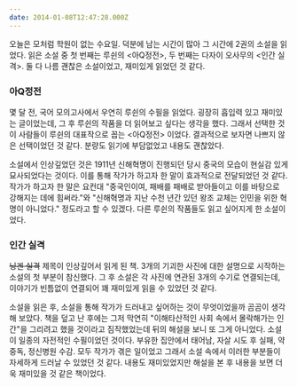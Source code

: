 ```yaml
---
date: 2014-01-08T12:47:28.000Z
---
```


<p>오늘은 모처럼 학원이 없는 수요일. 덕분에 남는 시간이 많아 그 시간에 2권의 소설을 읽었다. 읽은 소설 중 첫 번째는 루쉰의 &lt;아Q정전&gt;, 두 번째는 다자이 오사무의 &lt;인간 실격&gt;. 둘 다 나름 괜찮은 소설이었고, 재미있게 읽었던 것 같다.</p>
<h3 id="q">아Q정전</h3>
<p>몇 달 전, 국어 모의고사에서 우연히 루쉰의 수필을 읽었다. 굉장히 흡입력 있고 재미있는 글이었는데, 그 후 루쉰의 작품을 더 읽어보고 싶다는 생각을 했다. 그래서 선택한 것이 사람들이 루쉰의 대표작으로 꼽는 &lt;아Q정전&gt; 이었다. 결과적으로 보자면 나쁘지 않은 선택이었던 것 같다. 분량도 읽기에 부담없었고 내용도 괜찮았다.</p>
<p>소설에서 인상깊었던 것은 1911년 신해혁명이 진행되던 당시 중국의 모습이 현실감 있게 묘사되었다는 것이다. 이를 통해 작가가 하고자 한 말이 효과적으로 전달되었던 것 같다. 작가가 하고자 한 말은 요컨대 &quot;중국인이여, 패배를 패배로 받아들이고 이를 바탕으로 강해지는 데에 힘써라.&quot;와 &quot;신해혁명과 지난 수천 년간 있던 왕조 교체는 인민을 위한 혁명이 아니었다.&quot; 정도라고 할 수 있겠다. 다른 루쉰의 작품들도 읽고 싶어지게 한 소설이었다.</p>
<h3 id="">인간 실격</h3>
<p><s>닝겐 실격</s> 제목이 인상깊어서 읽게 된 책. 3개의 기괴한 사진에 대한 설명으로 시작하는 소설의 첫 부분이 참신했다. 그 후 소설은 각 사진에 연관된 3개의 수기로 연결되는데, 이야기가 빈틈없이 연결되어 꽤 재미있게 읽을 수 있었던 것 같다.</p>
<p>소설을 읽은 후, 소설을 통해 작가가 드러내고 싶어하는 것이 무엇이었을까 곰곰이 생각해 보았다. 책을 덮고 난 후에는 그저 막연히 &quot;이해타산적인 사회 속에서 몰락해가는 인간&quot;을 그리려고 했을 것이라고 짐작했었는데 뒤의 해설을 보니 또 그게 아니었다. 소설이 일종의 자전적인 수필이었던 것이다. 부유한 집안에서 태어남, 자살 시도 후 실패, 약 중독, 정신병원 수감. 모두 작가가 겪은 일이었고 그래서 소설 속에서 이러한 부분들이 자세하게 드러날 수 있었던 것 같다. 내용도 재미있었지만 해설을 본 후 내용을 보면 더욱 재미있을 것 같은 책이었다.</p>
